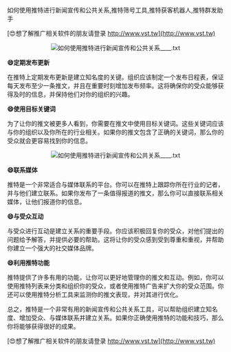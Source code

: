 如何使用推特进行新闻宣传和公共关系,推特筛号工具,推特获客机器人,推特群发助手

[😍想了解推广相关软件的朋友请登录 http://www.vst.tw](http://www.vst.tw)

 <center><img src="https://vst.tw/MP4/tuiguang/png/7.png" alt="如何使用推特进行新闻宣传和公共关系____.txt"></center>

**😄定期发布更新**

在推特上定期发布更新是建立知名度的关键。组织应该制定一个发布日程表，保证每天发布至少一条推文，并且在重要时刻增加发布频率。这将确保你的受众能够获得及时的信息，并保持他们对你的组织的兴趣。

**😄使用目标关键词**

为了让你的推文被更多人看到，你需要在推文中使用目标关键词。这些关键词应该与你的组织以及你所在的行业相关。如果你的推文包含了正确的关键词，那么你的受众就会更容易找到你的信息。

 <center><img src="https://vst.tw/MP4/tuiguang/png/4.png" alt="如何使用推特进行新闻宣传和公共关系____.txt"></center>

**😄联系媒体**

推特是一个非常适合与媒体联系的平台。你可以在推特上跟踪你所在行业的记者，并与他们建立联系。如果你发布了一条值得报道的推文，那么你可以直接联系相关媒体，让他们报道你的信息。

**😄与受众互动**

与受众进行互动是建立关系的重要手段。你应该积极回复你的受众，对他们提出的问题给予解答，并提供必要的帮助。这将让你的受众感到受到尊重和重视，并帮助你建立一个强大的社交媒体品牌。

**😄利用推特功能**

推特提供了许多有用的功能，让你可以更好地管理你的推文和互动。例如，你可以使用推特列表来分类和组织你的受众，或者使用推特广告来扩大你的受众范围。你还可以使用推特分析工具来监测你的推文表现，并对其进行优化。

总之，推特是一个非常有用的新闻宣传和公共关系工具，可以帮助组织建立知名度、增加受众、与媒体联系并建立关系。如果你正确使用推特的功能和技巧，那么你将能够获得很好的成果。

[😍想了解推广相关软件的朋友请登录 http://www.vst.tw](http://www.vst.tw)




